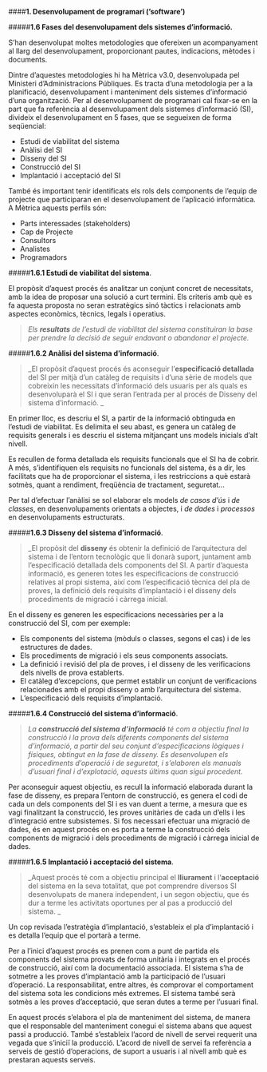 ####**1. Desenvolupament de programari (’software’)**

#####**1.6 Fases del desenvolupament dels sistemes d’informació.**

S’han desenvolupat moltes metodologies que ofereixen un acompanyament al llarg del desenvolupament, proporcionant pautes, indicacions, mètodes i documents.

Dintre d’aquestes metodologies hi ha Mètrica v3.0, desenvolupada pel Ministeri d’Administracions Públiques. Es tracta d’una metodologia per a la planificació, desenvolupament i manteniment dels sistemes d’informació d’una organització. Per al desenvolupament de programari cal fixar-se en la part que fa referència al desenvolupament dels sistemes d’informació (SI), divideix el desenvolupament en 5 fases, que se segueixen de forma seqüencial:
- Estudi de viabilitat del sistema
- Anàlisi del SI
- Disseny del SI
- Construcció del SI
- Implantació i acceptació del SI

També és important tenir identificats els rols dels components de l’equip de projecte que participaran en el desenvolupament de l’aplicació informàtica. A Mètrica aquests perfils són: 
- Parts interessades (stakeholders)
- Cap de Projecte
- Consultors
- Analistes
- Programadors

#####**1.6.1 Estudi de viabilitat del sistema**.

 El propòsit d’aquest procés és analitzar un conjunt concret de necessitats, amb la idea de proposar una solució a curt termini. Els criteris amb què es fa aquesta proposta no seran estratègics sinó tàctics i relacionats amb aspectes econòmics, tècnics, legals i operatius.

>_Els **resultats** de l’estudi de viabilitat del sistema constituiran la base per prendre la decisió de seguir endavant o abandonar el projecte._

#####**1.6.2 Anàlisi del sistema d’informació**.

>_El propòsit d’aquest procés és aconseguir l’**especificació detallada** del SI per mitjà d’un catàleg de requisits i d’una sèrie de models que cobreixin les necessitats d’informació dels usuaris per als quals es desenvoluparà el SI i que seran l’entrada per al procés de Disseny del sistema d’informació. _

En primer lloc, es descriu el SI, a partir de la informació obtinguda en l’estudi de viabilitat. Es delimita el seu abast, es genera un catàleg de requisits generals i es descriu el sistema mitjançant uns models inicials d’alt nivell. 

Es recullen de forma detallada els requisits funcionals que el SI ha de cobrir. A més, s’identifiquen els requisits no funcionals del sistema, és a dir, les facilitats que ha de proporcionar el sistema, i les restriccions a què estarà sotmès, quant a rendiment, freqüència de tractament, seguretat... 

Per tal d’efectuar l’anàlisi se sol elaborar els models _de casos d’ús_ i _de classes_, en desenvolupaments orientats a objectes, i _de dades_ i _processos_ en desenvolupaments estructurats. 

#####**1.6.3 Disseny del sistema d’informació**.

>_El propòsit del **disseny** és obtenir la definició de l’arquitectura del sistema i de l’entorn tecnològic que li donarà suport, juntament amb l’especificació detallada dels components del SI. A partir d’aquesta informació, es generen totes les especificacions de construcció relatives al propi sistema, així com l’especificació tècnica del pla de proves, la definició dels requisits d’implantació i el disseny dels procediments de migració i càrrega inicial. 

En el disseny es generen les especificacions necessàries per a la construcció del SI, com per exemple:
- Els components del sistema (mòduls o classes, segons el cas) i de les estructures de dades.
- Els procediments de migració i els seus components associats.
- La definició i revisió del pla de proves, i el disseny de les verificacions dels nivells de prova establerts.
- El catàleg d’excepcions, que permet establir un conjunt de verificacions relacionades amb el propi disseny o amb l’arquitectura del sistema.
- L’especificació dels requisits d’implantació.

#####**1.6.4 Construcció del sistema d’informació**.

>_La **construcció del sistema d’informació** té com a objectiu final la construcció i la prova dels diferents components del sistema d’informació, a partir del seu conjunt d’especificacions lògiques i físiques, obtingut en la fase de disseny. Es desenvolupen els procediments d’operació i de seguretat, i s’elaboren els manuals d’usuari final i d’explotació, aquests últims quan sigui procedent._

Per aconseguir aquest objectiu, es recull la informació elaborada durant la fase de disseny, es prepara l’entorn de construcció, es genera el codi de cada un dels components del SI i es van duent a terme, a mesura que es vagi finalitzant la construcció, les proves unitàries de cada un d’ells i les d’integració entre subsistemes. Si fos necessari efectuar una migració de dades, és en aquest procés on es porta a terme la construcció dels components de migració i dels procediments de migració i càrrega inicial de dades.

#####**1.6.5 Implantació i acceptació del sistema**.

>_Aquest procés té com a objectiu principal el **lliurament** i l’**acceptació** del sistema en la seva totalitat, que pot comprendre diversos SI desenvolupats de manera independent, i un segon objectiu, que és dur a terme les activitats oportunes per al pas a producció del sistema. _

Un cop revisada l’estratègia d’implantació, s’estableix el pla d’implantació i es detalla l’equip que el portarà a terme. 

Per a l’inici d’aquest procés es prenen com a punt de partida els components del sistema provats de forma unitària i integrats en el procés de construcció, així com la documentació associada. El sistema s’ha de sotmetre a les proves d’implantació amb la participació de l’usuari d’operació. La responsabilitat, entre altres, és comprovar el comportament del sistema sota les condicions més extremes. El sistema també serà sotmès a les proves d’acceptació, que seran dutes a terme per l’usuari final. 

En aquest procés s’elabora el pla de manteniment del sistema, de manera que el responsable del manteniment conegui el sistema abans que aquest passi a producció. 
També s’estableix l’acord de nivell de servei requerit una vegada que s’iniciï la producció. L’acord de nivell de servei fa referència a serveis de gestió d’operacions, de suport a usuaris i al nivell amb què es prestaran aquests serveis.
